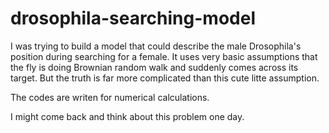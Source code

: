 # drosophila-searching-model
I was trying to build a model that could describe the male Drosophila's position during searching for a female. 
It uses very basic assumptions that the fly is doing Brownian random walk and suddenly comes across its target.
But the truth is far more complicated than this cute litte assumption.

The codes are writen for numerical calculations.

I might come back and think about this problem one day. 
